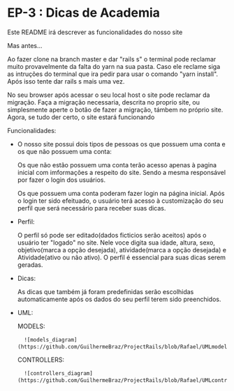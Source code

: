 # EP-3 : Dicas de Academia

Este README irá descrever as funcionalidades do nosso site

Mas antes...
<p>Ao fazer clone na branch master e dar "rails s" o terminal pode reclamar muito provavelmente da falta do yarn na sua pasta. Caso ele reclame siga as intruções do terminal que ira pedir para usar o comando "yarn install". Após isso tente dar rails s mais uma vez.</p>
<p>No seu browser após acessar o seu local host o site pode reclamar da migração. Faça a migração necessaria, descrita no proprio site, ou simplesmente aperte o botão de fazer a migração, támbem no próprio site. Agora, se tudo der certo, o site estará funcionando</p>

Funcionalidades:

* <p>O nosso site possui dois tipos de pessoas os que possuem uma conta e os que não possuem uma conta:</p>
	<p>Os que não estão possuem uma conta terão acesso apenas à pagina inicial com imformações a respeito do site. Sendo a mesma responsável por fazer o login dos usuários.</p>
	<p>Os que possuem uma conta poderam fazer login na página inicial. Após o login ter sido efeituado, o usuário terá acesso à customização do seu perfil que será necessário para receber suas dicas.</p>

* <p>Perfil:</p>
	<p>O perfil só pode ser editado(dados ficticios serão aceitos) após o usuário ter "logado" no site. Nele voce digita sua idade, altura, sexo, objetivo(marca a opção desejada), atividade(marca a opção desejada) e Atividade(ativo ou não ativo). O perfil é essencial para suas dicas serem geradas.</p>

* <p>Dicas:</p>
	<p>As dicas que também já foram predefinidas serão escolhidas automaticamente após os dados do seu perfil terem sido preenchidos.</p>

* <p>UML:</p>
	<p>MODELS:</p>

		![models_diagram](https://github.com/GuilhermeBraz/ProjectRails/blob/Rafael/UMLmodels.png)


	<p>CONTROLLERS:</p>
		
		![controllers_diagram](https://github.com/GuilhermeBraz/ProjectRails/blob/Rafael/UMLcontrollers.png)
